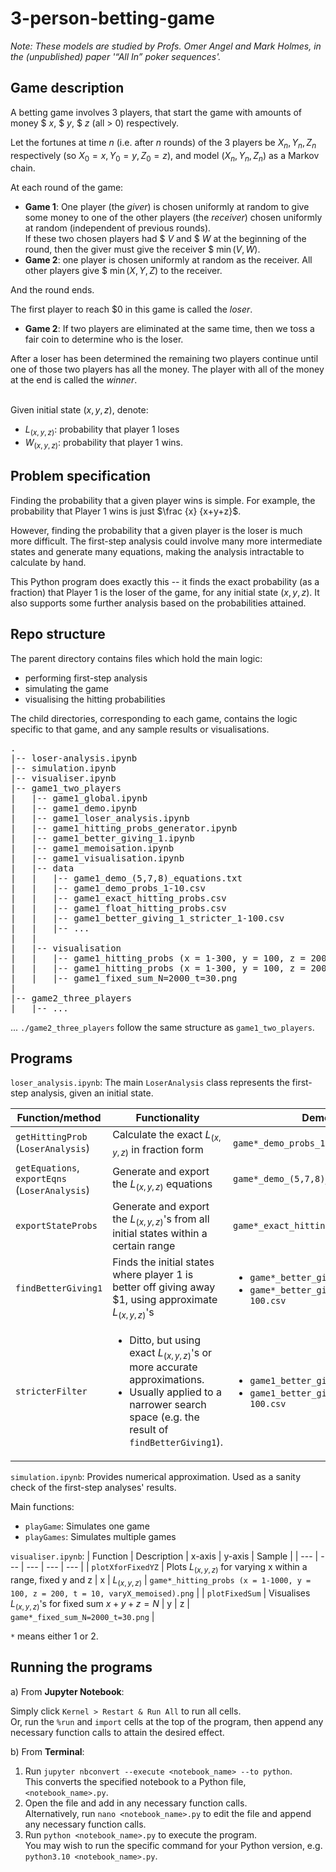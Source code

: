 # 3-person-betting-game

<i>Note: These models are studied by Profs. Omer Angel and Mark Holmes, in the (unpublished) paper '“All In” poker sequences'.</i>

<h2>Game description</h2>

A betting game involves 3 players, that start the game with amounts of money $ $x$, $ $y$, $ $z$ (all > 0) respectively. 

Let the fortunes at time $n$ (i.e. after $n$ rounds) of the 3 players be $X_n, Y_n, Z_n$ respectively (so $X_0 = x, Y_0 = y, Z_0 = z$), and model $(X_n, Y_n, Z_n)$ as a Markov chain.

At each round of the game:

* **Game 1**: One player (the <i>giver</i>) is chosen uniformly at random to give some money to one of the other players (the <i>receiver</i>) chosen uniformly at random (independent of previous rounds).<br> 
If these two chosen players had $ $V$ and $ $W$ at the beginning of the round, then the giver must give the receiver $ $\min (V, W)$.
* **Game 2**: one player is chosen uniformly at random as the receiver. All other players give $ $\min (X, Y, Z)$ to the receiver.

And the round ends.

The first player to reach $0 in this game is called the <i>loser</i>. 
* **Game 2**: If two players are eliminated at the same time, then we toss a fair coin to determine who is the loser.

After a loser has been determined the remaining two players continue until one of those two players has all the money. The player with all of the money at the end is called the <i>winner</i>.

<br>Given initial state $(x, y, z)$, denote: 
* $L_{(x,y,z)}$: probability that player 1 loses
* $W_{(x,y,z)}$: probability that player 1 wins.

<h2>Problem specification</h2>

Finding the probability that a given player wins is simple. For example, the probability that Player 1 wins is just $\frac {x} {x+y+z}$.

However, finding the probability that a given player is the loser is much more difficult. The first-step analysis could involve many more intermediate states and generate many equations, making the analysis intractable to calculate by hand.

This Python program does exactly this -- it finds the exact probability (as a fraction) that Player 1 is the loser of the game, for any initial state $(x, y, z)$. It also supports some further analysis based on the probabilities attained.


<h2>Repo structure</h2>

The parent directory contains files which hold the main logic:
* performing first-step analysis
* simulating the game
* visualising the hitting probabilities

The child directories, corresponding to each game, contains the logic specific to that game, and any sample results or visualisations.


<pre>.
|-- loser-analysis.ipynb
|-- simulation.ipynb
|-- visualiser.ipynb
|-- game1_two_players
|   |-- game1_global.ipynb
|   |-- game1_demo.ipynb
|   |-- game1_loser_analysis.ipynb
|   |-- game1_hitting_probs_generator.ipynb
|   |-- game1_better_giving_1.ipynb
|   |-- game1_memoisation.ipynb
|   |-- game1_visualisation.ipynb
|   |-- data
|   |   |-- game1_demo_(5,7,8)_equations.txt
|   |   |-- game1_demo_probs_1-10.csv
|   |   |-- game1_exact_hitting_probs.csv
|   |   |-- game1_float_hitting_probs.csv
|   |   |-- game1_better_giving_1_stricter_1-100.csv
|   |   |-- ...
|   |
|   |-- visualisation
|   |   |-- game1_hitting_probs (x = 1-300, y = 100, z = 200, t = 30, varyX).png
|   |   |-- game1_hitting_probs (x = 1-300, y = 100, z = 200, t = 30, varyX_memoised).png
|   |   |-- game1_fixed_sum_N=2000_t=30.png
|
|-- game2_three_players
|   |-- ...
</pre>

... `./game2_three_players` follow the same structure as `game1_two_players`.


<h2>Programs</h2>

`loser_analysis.ipynb`:
The main `LoserAnalysis` class represents the first-step analysis, given an initial state.

| Function/method | Functionality | Demo/sample results | <div style="width:50rem">Notes</div> |
| --- | --- | --- | ---- |
| `getHittingProb` (`LoserAnalysis`) | Calculate the exact $L_{(x,y,z)}$ in fraction form | `game*_demo_probs_1-10.csv` | Also allows to approximate $L_{(x,y,z)}$, using memoisation + enumeration of all possible games up to a fixed number of rounds (faster method) |
`getEquations`, `exportEqns` (`LoserAnalysis`) | Generate and export the $L_{(x,y,z)}$ equations | `game*_demo_(5,7,8)_equations.txt` |
| `exportStateProbs` | Generate and export the $L_{(x,y,z)}$'s from all initial states within a certain range | `game*_exact_hitting_probs.csv` | CSV with format: (Initial state, $L_{(x,y,z)}$) |
| `findBetterGiving1` | Finds the initial states where player 1 is better off giving away $1, using approximate $L_{(x,y,z)}$'s | <ul><li>`game*_better_giving_1_memo_1-100.csv`</li><li>`game*_better_giving_1_to_another_memo_1-100.csv`</li></ul> | <ul><li>Has the option to find when player 1 is better off giving away $1 **to another player**</li><li>By default, the approximation uses `t=30` (time steps) |
| `stricterFilter` | <ul><li>Ditto, but using exact $L_{(x,y,z)}$'s or more accurate approximations.</li><li>Usually applied to a narrower search space (e.g. the result of `findBetterGiving1`).</li></ul> | <ul><li>`game1_better_giving_1_stricter_1-100.csv`</li><li>`game1_better_giving_1_to_another_stricter_1-100.csv`</li></ul>  | <ul><li>Ditto</li><li>By default, `t=40` if approximation is used</li></ul>|

`simulation.ipynb`:
Provides numerical approximation. Used as a sanity check of the first-step analyses' results.

Main functions:
* `playGame`: Simulates one game
* `playGames`: Simulates multiple games

`visualiser.ipynb`:
| Function | Description | x-axis | y-axis | Sample |
| --- | --- | --- | --- | --- |
| `plotXforFixedYZ` | Plots $L_{(x,y,z)}$ for varying x within a range, fixed y and z | x | $L_{(x,y,z)}$ | `game*_hitting_probs (x = 1-1000, y = 100, z = 200, t = 10, varyX_memoised).png` | 
| `plotFixedSum` | Visualises $L_{(x,y,z)}$'s for fixed sum $x+y+z = N$ | y | z | `game*_fixed_sum_N=2000_t=30.png` |

`*` means either 1 or 2.


<h2>Running the programs</h2>

a) From <b>Jupyter Notebook</b>: 

Simply click `Kernel > Restart & Run All` to run all cells.<br>
Or, run the `%run` and `import` cells at the top of the program, then append any necessary function calls to attain the desired effect.

b) From <b>Terminal</b>:

1. Run `jupyter nbconvert --execute <notebook_name> --to python`.<br>
This converts the specified notebook to a Python file, `<notebook_name>.py`.
2. Open the file and add in any necessary function calls.<br>
Alternatively, run `nano <notebook_name>.py` to edit the file and append any necessary function calls.
3. Run `python <notebook_name>.py` to execute the program.<br>
You may wish to run the specific command for your Python version, e.g. `python3.10 <notebook_name>.py`.
